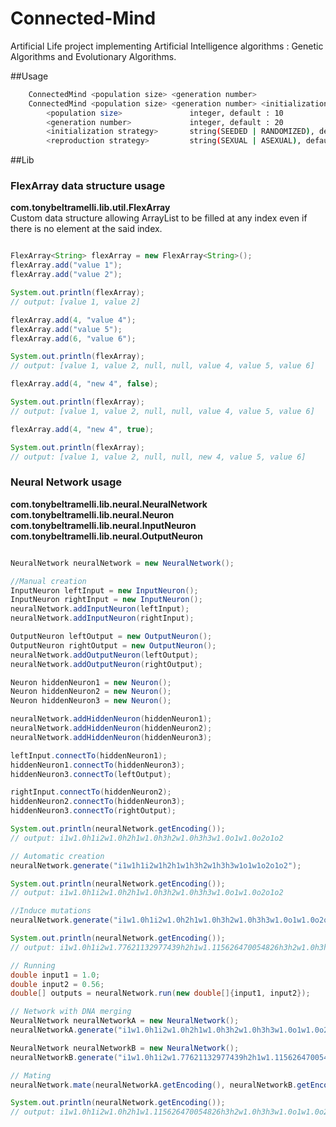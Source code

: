 Connected-Mind
==============

Artificial Life project implementing Artificial Intelligence algorithms : Genetic Algorithms and Evolutionary Algorithms.

##Usage

```bash
    ConnectedMind <population size> <generation number>
    ConnectedMind <population size> <generation number> <initialization strategy> <reproduction strategy>
        <population size>               integer, default : 10
        <generation number>             integer, default : 20
        <initialization strategy>       string(SEEDED | RANDOMIZED), default : SEEDED
        <reproduction strategy>         string(SEXUAL | ASEXUAL), default : ASEXUAL
```

##Lib

### FlexArray data structure usage
**com.tonybeltramelli.lib.util.FlexArray**  
Custom data structure allowing ArrayList to be filled at any index even if there is no element at the said index.

```java

FlexArray<String> flexArray = new FlexArray<String>();
flexArray.add("value 1");
flexArray.add("value 2");

System.out.println(flexArray);
// output: [value 1, value 2]

flexArray.add(4, "value 4");
flexArray.add("value 5");
flexArray.add(6, "value 6");

System.out.println(flexArray);
// output: [value 1, value 2, null, null, value 4, value 5, value 6]

flexArray.add(4, "new 4", false);

System.out.println(flexArray);
// output: [value 1, value 2, null, null, value 4, value 5, value 6]

flexArray.add(4, "new 4", true);

System.out.println(flexArray);
// output: [value 1, value 2, null, null, new 4, value 5, value 6]

```

### Neural Network usage
**com.tonybeltramelli.lib.neural.NeuralNetwork**  
**com.tonybeltramelli.lib.neural.Neuron**  
**com.tonybeltramelli.lib.neural.InputNeuron**  
**com.tonybeltramelli.lib.neural.OutputNeuron**  

```java

NeuralNetwork neuralNetwork = new NeuralNetwork();

//Manual creation
InputNeuron leftInput = new InputNeuron();
InputNeuron rightInput = new InputNeuron();
neuralNetwork.addInputNeuron(leftInput);
neuralNetwork.addInputNeuron(rightInput);

OutputNeuron leftOutput = new OutputNeuron();
OutputNeuron rightOutput = new OutputNeuron();
neuralNetwork.addOutputNeuron(leftOutput);
neuralNetwork.addOutputNeuron(rightOutput);

Neuron hiddenNeuron1 = new Neuron();
Neuron hiddenNeuron2 = new Neuron();
Neuron hiddenNeuron3 = new Neuron();

neuralNetwork.addHiddenNeuron(hiddenNeuron1);
neuralNetwork.addHiddenNeuron(hiddenNeuron2);
neuralNetwork.addHiddenNeuron(hiddenNeuron3);

leftInput.connectTo(hiddenNeuron1);
hiddenNeuron1.connectTo(hiddenNeuron3);
hiddenNeuron3.connectTo(leftOutput);

rightInput.connectTo(hiddenNeuron2);
hiddenNeuron2.connectTo(hiddenNeuron3);
hiddenNeuron3.connectTo(rightOutput);

System.out.println(neuralNetwork.getEncoding());
// output: i1w1.0h1i2w1.0h2h1w1.0h3h2w1.0h3h3w1.0o1w1.0o2o1o2

// Automatic creation
neuralNetwork.generate("i1w1h1i2w1h2h1w1h3h2w1h3h3w1o1w1o2o1o2");

System.out.println(neuralNetwork.getEncoding());
// output: i1w1.0h1i2w1.0h2h1w1.0h3h2w1.0h3h3w1.0o1w1.0o2o1o2

//Induce mutations
neuralNetwork.generate("i1w1.0h1i2w1.0h2h1w1.0h3h2w1.0h3h3w1.0o1w1.0o2o1o2", true);

System.out.println(neuralNetwork.getEncoding());
// output: i1w1.0h1i2w1.77621132977439h2h1w1.115626470054826h3h2w1.0h3h3w1.0o1w1.0o2o1o2

// Running
double input1 = 1.0;
double input2 = 0.56;
double[] outputs = neuralNetwork.run(new double[]{input1, input2});

// Network with DNA merging
NeuralNetwork neuralNetworkA = new NeuralNetwork();
neuralNetworkA.generate("i1w1.0h1i2w1.0h2h1w1.0h3h2w1.0h3h3w1.0o1w1.0o2o1o2");

NeuralNetwork neuralNetworkB = new NeuralNetwork();
neuralNetworkB.generate("i1w1.0h1i2w1.77621132977439h2h1w1.115626470054826h3h2w1.0h3h3w1.0o1w1.0o2o1o2");

// Mating
neuralNetwork.mate(neuralNetworkA.getEncoding(), neuralNetworkB.getEncoding());

System.out.println(neuralNetwork.getEncoding());
// output: i1w1.0h1i2w1.0h2h1w1.115626470054826h3h2w1.0h3h3w1.0o1w1.0o2o1o2

```